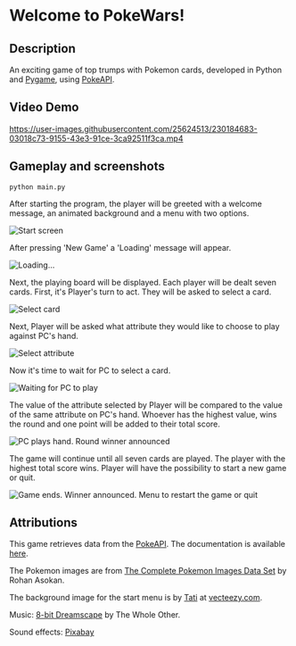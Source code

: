 # Welcome to PokeWars!

## Description

An exciting game of top trumps with Pokemon cards, developed in Python and [Pygame](https://www.pygame.org/docs/), using [PokeAPI](https://pokeapi.co/).

## Video Demo

https://user-images.githubusercontent.com/25624513/230184683-03018c73-9155-43e3-91ce-3ca92511f3ca.mp4

## Gameplay and screenshots

```python main.py```

After starting the program, the player will be greeted with a welcome message, an animated background and a menu with two options. 

![Start screen](https://i.imgur.com/6dvUcXz.png)

After pressing 'New Game' a 'Loading' message will appear.

![Loading...](https://i.imgur.com/Zd5haRA.png)

Next, the playing board will be displayed. Each player will be dealt seven cards. First, it's Player's turn to act. They will be asked to select a card.

![Select card](https://i.imgur.com/bVe3I5e.png)

Next, Player will be asked what attribute they would like to choose to play against PC's hand.

![Select attribute](https://i.imgur.com/8OyKQf0.png)

Now it's time to wait for PC to select a card.

![Waiting for PC to play](https://i.imgur.com/04dCgVY.png)

The value of the attribute selected by Player will be compared to the value of the same attribute on PC's hand. Whoever has the highest value, wins the round and one point will be added to their total score.

![PC plays hand. Round winner announced](https://i.imgur.com/h29eQ4i.png)

The game will continue until all seven cards are played. The player with the highest total score wins. Player will have the possibility to start a new game or quit.

![Game ends. Winner announced. Menu to restart the game or quit](https://i.imgur.com/jkP8VIW.png)

## Attributions

This game retrieves data from the [PokeAPI](https://pokeapi.co/). The documentation is available [here](https://pokeapi.co/docs/v2).

The Pokemon images are from [The Complete Pokemon Images Data Set](https://www.kaggle.com/datasets/arenagrenade/the-complete-pokemon-images-data-set) by 
Rohan Asokan.

The background image for the start menu is by [Tati](https://www.vecteezy.com/members/tati-dsgn) at [vecteezy.com](https://www.vecteezy.com/).

Music: [8-bit Dreamscape](https://www.youtube.com/watch?v=ACxt68Hrkvk&ab_channel=MusicLover%E2%80%93NoCopyrightMusic) by The Whole Other.

Sound effects: [Pixabay](https://pixabay.com/)
